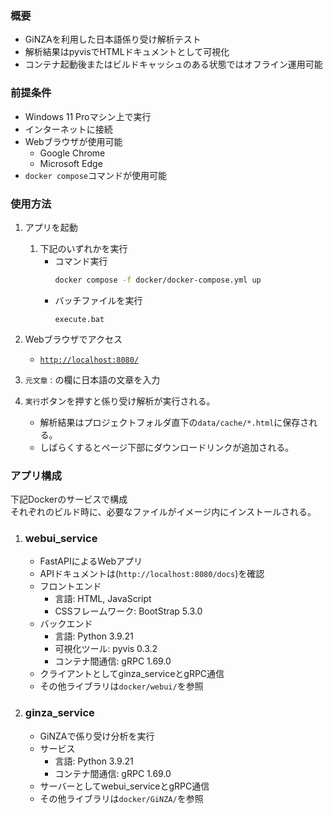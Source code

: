 ### 概要
- GiNZAを利用した日本語係り受け解析テスト
- 解析結果はpyvisでHTMLドキュメントとして可視化
- コンテナ起動後またはビルドキャッシュのある状態ではオフライン運用可能

### 前提条件
- Windows 11 Proマシン上で実行
- インターネットに接続
- Webブラウザが使用可能
    - Google Chrome
    - Microsoft Edge
- ```docker compose```コマンドが使用可能

### 使用方法
1. アプリを起動
    1. 下記のいずれかを実行
        - コマンド実行
            ```bash
            docker compose -f docker/docker-compose.yml up
            ```
        - バッチファイルを実行
            ```
            execute.bat
            ```

1. Webブラウザでアクセス
    - [```http://localhost:8080/```](http://localhost:8080/)

1. ```元文章：```の欄に日本語の文章を入力
1. ```実行```ボタンを押すと係り受け解析が実行される。
    - 解析結果はプロジェクトフォルダ直下の```data/cache/*.html```に保存される。
    - しばらくするとページ下部にダウンロードリンクが追加される。

### アプリ構成
下記Dockerのサービスで構成<br>
それぞれのビルド時に、必要なファイルがイメージ内にインストールされる。
1. ### webui_service
    - FastAPIによるWebアプリ
    - APIドキュメントは(```http://localhost:8080/docs```)を確認
    - フロントエンド
        - 言語: HTML, JavaScript
        - CSSフレームワーク: BootStrap 5.3.0
    - バックエンド
        - 言語: Python 3.9.21
        - 可視化ツール: pyvis 0.3.2
        - コンテナ間通信: gRPC 1.69.0
    - クライアントとしてginza_serviceとgRPC通信
    - その他ライブラリは```docker/webui/```を参照
1. ### ginza_service
    - GiNZAで係り受け分析を実行
    - サービス
        - 言語: Python 3.9.21
        - コンテナ間通信: gRPC 1.69.0
    - サーバーとしてwebui_serviceとgRPC通信
    - その他ライブラリは```docker/GiNZA/```を参照